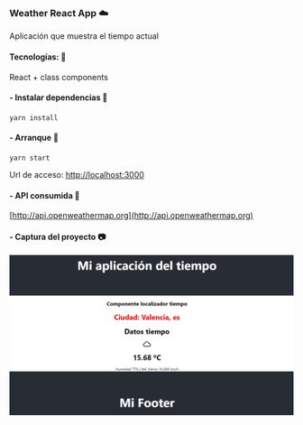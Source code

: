 ### Weather React App ☁️
Aplicación que muestra el tiempo actual
#### Tecnologías: 📌
React + class components

#### - Instalar dependencias :hammer:
```
yarn install
```


#### - Arranque :key:
```
yarn start
```
Url de acceso: [http://localhost:3000](http://localhost:3000)
####
#### - API consumida :card_index:
[http://api.openweathermap.org](http://api.openweathermap.org)

#### - Captura del proyecto :camera:
![screenshot1](Screenshot_1.jpg)
